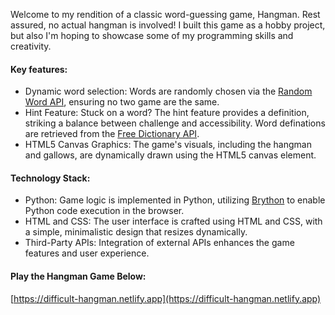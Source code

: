 Welcome to my rendition of a classic word-guessing game, Hangman. Rest assured, no actual hangman is involved! I built this game as a hobby project, but also I'm hoping to showcase some of my programming skills and creativity.

#### Key features:
- Dynamic word selection: Words are randomly chosen via the [Random Word API](https://random-word-api.herokuapp.com/home), ensuring no two game are the same.
- Hint Feature: Stuck on a word? The hint feature provides a definition, striking a balance between challenge and accessibility. Word definations are retrieved from the [Free Dictionary API](https://dictionaryapi.dev/).
- HTML5 Canvas Graphics: The game's visuals, including the hangman and gallows, are dynamically drawn using the HTML5 canvas element.
#### Technology Stack:

- Python: Game logic is implemented in Python, utilizing [Brython](https://brython.info/) to enable Python code execution in the browser.
- HTML and CSS: The user interface is crafted using HTML and CSS, with a simple, minimalistic design that resizes dynamically.
- Third-Party APIs: Integration of external APIs enhances the game features and user experience.

#### Play the Hangman Game Below:
[https://difficult-hangman.netlify.app](https://difficult-hangman.netlify.app)
